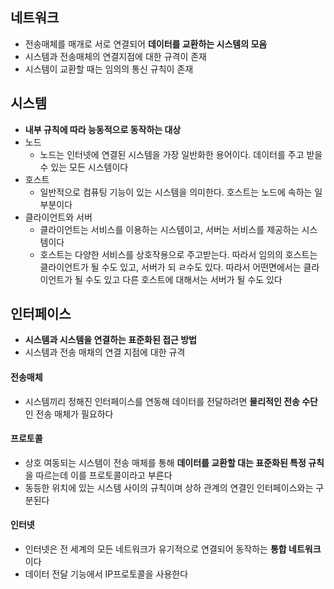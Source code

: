 ## 네트워크

- 전송매체를 매개로 서로 연결되어 **데이터를 교환하는 시스템의 모음**
- 시스템과 전송매체의 연결지점에 대한 규격이 존재
- 시스템이 교환할 때는 임의의 통신 규칙이 존재



## 시스템

- **내부 규칙에 따라 능동적으로 동작하는 대상**
- 노드
  - 노드는 인터넷에 연결된 시스템을 가장 일반화한 용어이다. 데이터를 주고 받을 수 있는 모든 시스템이다
- 호스트
  - 일반적으로 컴퓨팅 기능이 있는 시스템을 의미한다. 호스트는 노드에 속하는 일부분이다
- 클라이언트와 서버
  - 클라이언트는 서비스를 이용하는 시스템이고, 서버는 서비스를 제공하는 시스템이다
  - 호스트는 다양한 서비스를 상호작용으로 주고받는다. 따라서 임의의 호스트는 클라이언트가 될 수도 있고, 서버가 되 ㄹ수도 있다. 따라서 어떤면에서는 클라이언트가 될 수도 있고 다른 호스트에 대해서는 서버가 될 수도 있다



## 인터페이스

- **시스템과 시스템을 연결하는 표준화된 접근 방법**
- 시스템과 전송 매채의 연결 지점에 대한 규격

#### 전송매체

- 시스템끼리 정해진 인터페이스를 연동해 데이터를 전달하려면 **물리적인 전송 수단**인 전송 매체가 필요하다


#### 프로토콜

- 상호 여동되는 시스템이 전송 매체를 통해 **데이터를 교환할 대는 표준화된 특정 규칙**을 따르는데 이를 프로토콜이라고 부른다
- 동등한 위치에 있는 시스템 사이의 규칙이며 상하 관계의 연결인 인터페이스와는 구분된다


#### 인터넷

- 인터넷은 전 세계의 모든 네트워크가 유기적으로 연결되어 동작하는 **통합 네트워크**이다
- 데이터 전달 기능에서 IP프로토콜을 사용한다